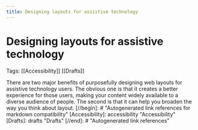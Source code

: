 ```yaml
---
title: Designing layouts for assistive technology
---
```


# Designing layouts for assistive technology

Tags: [[Accessibility]] [[Drafts]]

There are two major benefits of purposefully designing web layouts for assistive technology users. The obvious one is that it creates a better experience for those users, making your content widely available to a diverse audience of people. The second is that it can help you broaden the way you think about layout.
[//begin]: # "Autogenerated link references for markdown compatibility"
[Accessibility]: accessibility "Accessibility"
[Drafts]: drafts "Drafts"
[//end]: # "Autogenerated link references"